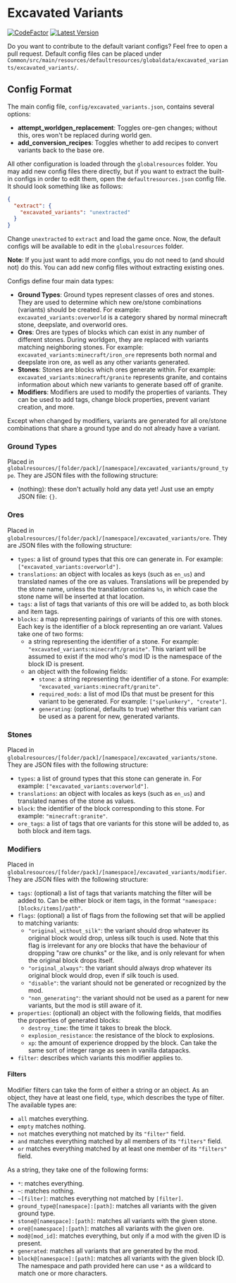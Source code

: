 # Excavated Variants

[![CodeFactor](https://www.codefactor.io/repository/github/lukebemish/excavatedvariants/badge?style=for-the-badge)](https://www.codefactor.io/repository/github/lukebemish/excavatedvariants)
[![Latest Version](https://img.shields.io/modrinth/v/excavated_variants?label=latest&style=for-the-badge)](https://modrinth.com/mod/excavated_variants)

Do you want to contribute to the default variant configs? Feel free to open a pull request. Default config files can be placed under `Common/src/main/resources/defaultresources/globaldata/excavated_variants/excavated_variants/`.

## Config Format

The main config file, `config/excavated_variants.json`, contains several options:

* **attempt\_worldgen\_replacement**: Toggles ore-gen changes; without this, ores won't be replaced during world gen.
* **add\_conversion\_recipes**: Toggles whether to add recipes to convert variants back to the base ore.

All other configuration is loaded through the `globalresources` folder. You may add new config files there directly, but if you want to extract the built-in 
configs in order to edit them, open the `defaultresources.json` config file. It should look something like as follows:
```json
{
  "extract": {
    "excavated_variants": "unextracted"
  }
}
```
Change `unextracted` to `extract` and load the game once. Now, the default configs will be available to edit in the `globalresources` folder.

**Note**: If you just want to add more configs, you do not need to (and should not) do this. You can add new config files without extracting existing ones.

Configs define four main data types:
* **Ground Types**: Ground types represent classes of ores and stones. They are used to determine which new ore/stone combinations (variants) should be created. For example: `excavated_variants:overworld` is a category shared by normal minecraft stone, deepslate, and overworld ores. 
* **Ores**: Ores are types of blocks which can exist in any number of different stones. During worldgen, they are replaced with variants matching neighboring stones. For example: `excavated_variants:minecraft/iron_ore` represents both normal and deepslate iron ore, as well as any other variants generated.
* **Stones**: Stones are blocks which ores generate within. For example: `excavated_variants:minecraft/granite` represents granite, and contains information about which new variants to generate based off of granite.
* **Modifiers**: Modifiers are used to modify the properties of variants. They can be used to add tags, change block properties, prevent variant creation, and more.

Except when changed by modifiers, variants are generated for all ore/stone combinations that share a ground type and do not already have a variant.

### Ground Types

Placed in `globalresources/[folder/pack]/[namespace]/excavated_variants/ground_type`. They are JSON files with the following structure:

* (nothing): these don't actually hold any data yet! Just use an empty JSON file: `{}`.

### Ores

Placed in `globalresources/[folder/pack]/[namespace]/excavated_variants/ore`. They are JSON files with the following structure:

* `types`: a list of ground types that this ore can generate in. For example: `["excavated_variants:overworld"]`.
* `translations`: an object with locales as keys (such as `en_us`) and translated names of the ore as values. Translations will be prepended by the stone name, unless the translation contains `%s`, in which case the stone name will be inserted at that location.
* `tags`: a list of tags that variants of this ore will be added to, as both block and item tags.
* `blocks`: a map representing pairings of variants of this ore with stones. Each key is the identifier of a block representing an ore variant. Values take one of two forms:
  * a string representing the identifier of a stone. For example: `"excavated_variants:minecraft/granite"`. This variant will be assumed to exist if the mod who's mod ID is the namespace of the block ID is present.
  * an object with the following fields:
    * `stone`: a string representing the identifier of a stone. For example: `"excavated_variants:minecraft/granite"`.
    * `required_mods`: a list of mod IDs that must be present for this variant to be generated. For example: `["spelunkery", "create"]`.
    * `generating`: (optional, defaults to true) whether this variant can be used as a parent for new, generated variants.

### Stones

Placed in `globalresources/[folder/pack]/[namespace]/excavated_variants/stone`. They are JSON files with the following structure:

* `types`: a list of ground types that this stone can generate in. For example: `["excavated_variants:overworld"]`.
* `translations`: an object with locales as keys (such as `en_us`) and translated names of the stone as values.
* `block`: the identifier of the block corresponding to this stone. For example: `"minecraft:granite"`.
* `ore_tags`: a list of tags that ore variants for this stone will be added to, as both block and item tags.

### Modifiers

Placed in `globalresources/[folder/pack]/[namespace]/excavated_variants/modifier`. They are JSON files with the following structure:

* `tags`: (optional) a list of tags that variants matching the filter will be added to. Can be either block or item tags, in the format `"namespace:[blocks/items]/path"`.
* `flags`: (optional) a list of flags from the following set that will be applied to matching variants:
  * `"original_without_silk"`: the variant should drop whatever its original block would drop, unless silk touch is used. Note that this flag is irrelevant for any ore blocks that have the behaviour of dropping "raw ore chunks" or the like, and is only relevant for when the original block drops itself.
  * `"original_always"`: the variant should always drop whatever its original block would drop, even if silk touch is used.
  * `"disable"`: the variant should not be generated or recognized by the mod.
  * `"non_generating"`: the variant should not be used as a parent for new variants, but the mod is still aware of it.
* `properties`: (optional) an object with the following fields, that modifies the properties of generated blocks:
  * `destroy_time`: the time it takes to break the block.
  * `explosion_resistance`: the resistance of the block to explosions.
  * `xp`: the amount of experience dropped by the block. Can take the same sort of integer range as seen in vanilla datapacks.
* `filter`: describes which variants this modifier applies to.

#### Filters

Modifier filters can take the form of either a string or an object. As an object, they have at least one field, `type`,
which describes the type of filter. The available types are:

* `all` matches everything.
* `empty` matches nothing.
* `not` matches everything not matched by its `"filter"` field.
* `and` matches everything matched by all members of its `"filters"` field.
* `or` matches everything matched by at least one member of its `"filters"` field.

As a string, they take one of the following forms:

* `*`: matches everything.
* `~`: matches nothing.
* `~[filter]`: matches everything not matched by `[filter]`.
* `ground_type@[namespace]:[path]`: matches all variants with the given ground type.
* `stone@[namespace]:[path]`: matches all variants with the given stone.
* `ore@[namespace]:[path]`: matches all variants with the given ore.
* `mod@[mod_id]`: matches everything, but only if a mod with the given ID is present.
* `generated`: matches all variants that are generated by the mod.
* `block@[namespace]:[path]`: matches all variants with the given block ID. The namespace and path provided here can use `*` as a wildcard to match one or more characters.
